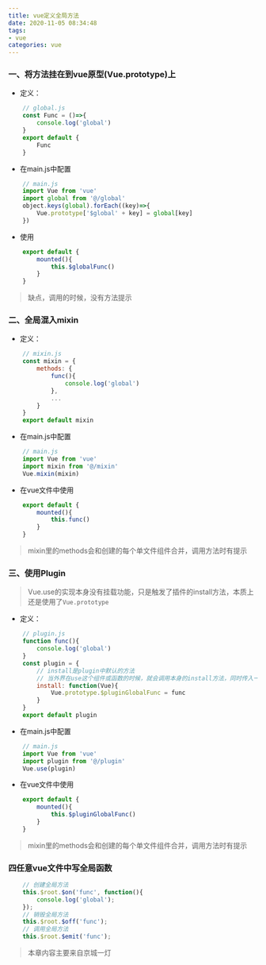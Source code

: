 ```yaml
---
title: vue定义全局方法
date: 2020-11-05 08:34:48
tags: 
- vue
categories: vue
---
```


### 一、将方法挂在到vue原型(Vue.prototype)上

* 定义：
```javascript
    // global.js
    const Func = ()=>{
        console.log('global')
    }
    export default {
        Func
    }
```

* 在main.js中配置
```javascript
    // main.js
    import Vue from 'vue'
    import global from '@/global'
    object.keys(global).forEach((key)=>{
        Vue.prototype['$global' + key] = global[key]
    })
```

* 使用
```javascript
    export default {
        mounted(){
            this.$globalFunc()
        }
    }
```
> 缺点，调用的时候，没有方法提示

### 二、全局混入mixin

* 定义：
```javascript
    // mixin.js
    const mixin = {
        methods: {
            func(){
                console.log('global')
            },
            ...
        }
    }
    export default mixin
```
* 在main.js中配置
```javascript
    // main.js
    import Vue from 'vue'
    import mixin from '@/mixin'
    Vue.mixin(mixin)
```
* 在vue文件中使用
```javascript
    export default {
        mounted(){
            this.func()
        }
    }
```
> mixin里的methods会和创建的每个单文件组件合并，调用方法时有提示

### 三、使用Plugin
> Vue.use的实现本身没有挂载功能，只是触发了插件的install方法，本质上还是使用了`Vue.prototype`
* 定义：
```javascript
    // plugin.js
    function func(){
        console.log('global')
    }
    const plugin = {
        // install是plugin中默认的方法
        // 当外界在use这个组件或函数的时候，就会调用本身的install方法，同时传入一个Vue这个类的参数
        install: function(Vue){
            Vue.prototype.$pluginGlobalFunc = func
        }
    }
    export default plugin
```

* 在main.js中配置
```javascript
    // main.js
    import Vue from 'vue'
    import plugin from '@/plugin'
    Vue.use(plugin)
```
* 在vue文件中使用
```javascript
    export default {
        mounted(){
            this.$pluginGlobalFunc()
        }
    }
```
> mixin里的methods会和创建的每个单文件组件合并，调用方法时有提示

### 四任意vue文件中写全局函数
```javascript
    // 创建全局方法
    this.$root.$on('func', function(){
        console.log('global');
    });
    // 销毁全局方法
    this.$root.$off('func');
    // 调用全局方法
    this.$root.$emit('func');
```

> 本章内容主要来自京城一灯